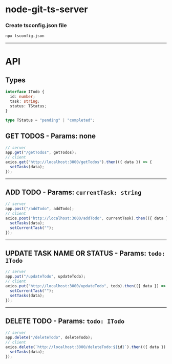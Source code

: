 # node-git-ts-server

### Create tsconfig.json file

```bash
npx tsconfig.json
```

---

# API

## Types

```ts
interface ITodo {
  id: number;
  task: string;
  status: TStatus;
}

type TStatus = "pending" | "completed";
```

## GET TODOS - Params: none

```ts
// server
app.get("/getTodos", getTodos);
// client
axios.get("http://localhost:3000/getTodos").then(({ data }) => {
  setTasks(data);
});
```

---

## ADD TODO - Params: `currentTask: string`

```ts
// server
app.post("/addTodo", addTodo);
// client
axios.post("http://localhost:3000/addTodo", currentTask).then(({ data }) => {
  setTasks(data);
  setCurrentTask("");
});
```

---

## UPDATE TASK NAME OR STATUS - Params: `todo: ITodo`

```ts
// server
app.put("/updateTodo", updateTodo);
// client
axios.put("http://localhost:3000/updateTodo", todo).then(({ data }) => {
  setCurrentTask("");
  setTasks(data);
});
```

---

## DELETE TODO - Params: `todo: ITodo`

```ts
// server
app.delete("/deleteTodo", deleteTodo);
// client
axios.delete(`http://localhost:3000/deleteTodo:${id}`).then(({ data }) => {
  setTasks(data);
});
```
